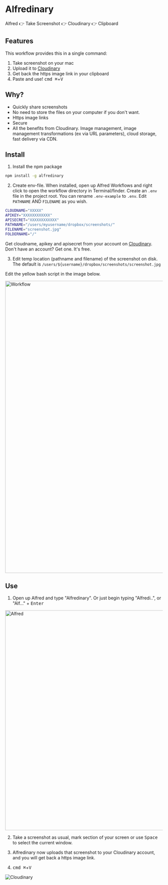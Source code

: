 # Alfredinary

Alfred 👉 Take Screenshot 👉 Cloudinary 👉 Clipboard

## Features

This workflow provides this in a single command:

1. Take screenshot on your mac
2. Upload it to [Cloudinary](https://cloudinary.com)
3. Get back the https image link in your clipboard
4. Paste and use! <kbd>cmd ⌘</kbd>+<kbd>V</kbd>

## Why?

- Quickly share screenshots
- No need to store the files on your computer if you don't want.
- Https image links
- Secure
- All the benefits from Cloudinary. Image management, image management transformations (ex via URL parameters), cloud storage, fast delivery via CDN.

## Install

1. Install the npm package

```bash
npm install -g alfredinary
```

2. Create env-file. When installed, open up Alfred Workflows and right click to open the workflow directory in Terminal/finder. Create an `.env` file in the project root. You can rename `.env-example` to `.env`. Edit `PATHNAME` AND `FILENAME` as you wish.

```bash
CLOUDNAME="XXXXX"
APIKEY="XXXXXXXXXXXX"
APISECRET="XXXXXXXXXXXX"
PATHNAME="/users/myusername/dropbox/screenshots/"
FILENAME="screenshot.jpg"
FOLDERNAME="/"
```

Get cloudname, apikey and apisecret from your account on [Cloudinary](https://cloudinary.com). Don't have an account? Get one. It's free.

3. Edit temp location (pathname and filename) of the screenshot on disk. The default is `/users/${username}/dropbox/screenshots/screenshot.jpg`

Edit the yellow bash script in the image below.

<img width="931" alt="Workflow" src="https://cloud.githubusercontent.com/assets/307676/19521747/1cf6bc2e-9615-11e6-96d5-79ea022918dc.png">

## Use

1. Open up Alfred and type "Alfredinary". Or just begin typing "Alfredi..", or "Alf..." + <kbd>Enter</kbd>

<img width="701" alt="Alfred" src="https://cloud.githubusercontent.com/assets/307676/19521683/c3a6a33c-9614-11e6-9b4b-b537807d1135.png">

2. Take a screenshot as usual, mark section of your screen or use <kbd>Space</kbd> to select the current window.

3. Alfredinary now uploads that screenshot to your Cloudinary account, and you will get back a https image link.

4. <kbd>cmd ⌘</kbd>+<kbd>V</kbd>

![Cloudinary](https://cloud.githubusercontent.com/assets/307676/19523739/b9d18f78-961b-11e6-96ff-49bedaf8b690.jpg)

